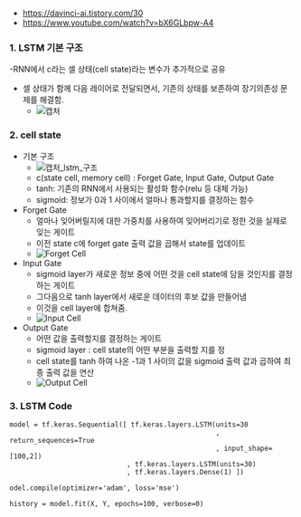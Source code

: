 - https://davinci-ai.tistory.com/30
- https://www.youtube.com/watch?v=bX6GLbpw-A4

### 1. LSTM 기본 구조
-RNN에서 c라는 셀 상태(cell state)라는 변수가 추가적으로 공유
- 셀 상태가 함께 다음 레이어로 전달되면서, 기존의 상태를 보존하여 장기의존성 문제를 해결함.
  - ![캡처](https://user-images.githubusercontent.com/43491168/143898356-a9bd3b5d-9ccf-45b4-a093-f93a41d999a0.PNG)

### 2. cell state
- 기본 구조
  - ![캡처_lstm_구조](https://user-images.githubusercontent.com/43491168/143899907-367c02bc-befd-4369-b83e-312ca6d9bd2e.PNG)
  - c(state cell, memory cell) : Forget Gate, Input Gate, Output Gate
  - tanh: 기존의 RNN에서 사용되는 활성화 함수(relu 등 대체 가능)
  - sigmoid: 정보가 0과 1 사이에서 얼마나 통과할지를 결정하는 함수
- Forget Gate
  - 얼마나 잊어버릴지에 대한 가중치를 사용하여 잊어버리기로 정한 것을 실제로 잊는 게이트
  - 이전 state c에 forget gate 출력 값을 곱해서 state를 업데이트
  - ![Forget Cell](https://user-images.githubusercontent.com/43491168/143900416-a1c3181f-016f-46ca-9207-7c79cda288cb.PNG)
- Input Gate
  - sigmoid layer가 새로운 정보 중에 어떤 것을 cell state에 담을 것인지를 결정하는 게이트
  - 그다음으로 tanh layer에서 새로운 데이터의 후보 값을 만들어냄
  - 이것을 cell layer에 합쳐줌.
  - ![Input Cell](https://user-images.githubusercontent.com/43491168/143901107-ad9656c6-5e67-4e84-8261-e5a9bfcda0f5.PNG)
- Output Gate
  - 어떤 값을 출력할지를 결정하는 게이트
  - sigmoid layer : cell state의 어떤 부분을 출력할 지를 정
  - cell state를 tanh 하여 나온 -1과 1 사이의 값을 sigmoid 출력 값과 곱하여 최종 출력 값을 연산
  - ![Output Cell](https://user-images.githubusercontent.com/43491168/143901667-259e7fb4-1abe-46a5-a434-8ff513954900.PNG)

### 3. LSTM Code
```
model = tf.keras.Sequential([ tf.keras.layers.LSTM(units=30
                                                   , return_sequences=True
                                                   , input_shape=[100,2])
                             , tf.keras.layers.LSTM(units=30)
                             , tf.keras.layers.Dense(1) ]) 

odel.compile(optimizer='adam', loss='mse') 

history = model.fit(X, Y, epochs=100, verbose=0)
```
